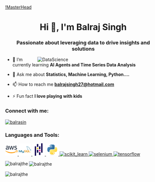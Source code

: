 [!MasterHead](https://wallpaperaccess.com/full/1704555.jpg)
<h1 align="center">Hi 👋, I'm Balraj Singh</h1>
<h3 align="center">Passionate about leveraging data to drive insights and solutions</h3>
<img align ="right" alt="DataScience" width="400" src= "https://in.images.search.yahoo.com/images/view;_ylt=AwrKCa55O5BmOEoRyRa9HAx.;_ylu=c2VjA3NyBHNsawNpbWcEb2lkAzg4NDE4NDBlYWJlYmQ5YjBkOGY3NjczYmM4N2IxZjg5BGdwb3MDMTEwBGl0A2Jpbmc-?back=https%3A%2F%2Fin.images.search.yahoo.com%2Fsearch%2Fimages%3Fp%3DAnimated%2Bimages%2Bof%2BFinacial%2BAnalytics%26ei%3DUTF-8%26type%3DE210IN826G0%26fr%3Dmcafee%26fr2%3Dp%253As%252Cv%253Ai%252Cm%253Asb-top%26nost%3D1%26tab%3Dorganic%26ri%3D110&w=1200&h=900&imgurl=imgk.timesnownews.com%2Fstory%2FData_analytics_iStock.jpg&rurl=https%3A%2F%2Fwww.timesnownews.com%2Fcolumns%2Farticle%2Fbuilding-data-analytics-capabilities-in-the-finance-and-accounting-function%2F634639&size=112.0KB&p=Animated+images+of+Finacial+Analytics&oid=8841840eabebd9b0d8f7673bc87b1f89&fr2=p%3As%2Cv%3Ai%2Cm%3Asb-top&fr=mcafee&tt=Building+data+analytics+capabilities+in+the+finance+and+accounting+function&b=61&ni=160&no=110&ts=&tab=organic&sigr=.vv9ee4BXKTR&sigb=XuTIvbxpTocf&sigi=pq95n.BOG9x5&sigt=Hs6GbY0r8bjz&.crumb=TLuNEno3H0Z&fr=mcafee&fr2=p%3As%2Cv%3Ai%2Cm%3Asb-top&type=E210IN826G0">

- 🌱 I’m currently learning **AI Agents and Time Series Data Analysis**

- 💬 Ask me about **Statistics, Machine Learning, Python....**

- 📫 How to reach me **balrajsingh27@hotmail.com**

- ⚡ Fun fact **I love playing with kids**

<h3 align="left">Connect with me:</h3>
<p align="left">
<a href="https://kaggle.com/balrasin" target="blank"><img align="center" src="https://raw.githubusercontent.com/rahuldkjain/github-profile-readme-generator/master/src/images/icons/Social/kaggle.svg" alt="balrasin" height="30" width="40" /></a>
</p>

<h3 align="left">Languages and Tools:</h3>
<p align="left"> <a href="https://aws.amazon.com" target="_blank" rel="noreferrer"> <img src="https://raw.githubusercontent.com/devicons/devicon/master/icons/amazonwebservices/amazonwebservices-original-wordmark.svg" alt="aws" width="40" height="40"/> </a> <a href="https://www.mysql.com/" target="_blank" rel="noreferrer"> <img src="https://raw.githubusercontent.com/devicons/devicon/master/icons/mysql/mysql-original-wordmark.svg" alt="mysql" width="40" height="40"/> </a> <a href="https://pandas.pydata.org/" target="_blank" rel="noreferrer"> <img src="https://raw.githubusercontent.com/devicons/devicon/2ae2a900d2f041da66e950e4d48052658d850630/icons/pandas/pandas-original.svg" alt="pandas" width="40" height="40"/> </a> <a href="https://www.python.org" target="_blank" rel="noreferrer"> <img src="https://raw.githubusercontent.com/devicons/devicon/master/icons/python/python-original.svg" alt="python" width="40" height="40"/> </a> <a href="https://scikit-learn.org/" target="_blank" rel="noreferrer"> <img src="https://upload.wikimedia.org/wikipedia/commons/0/05/Scikit_learn_logo_small.svg" alt="scikit_learn" width="40" height="40"/> </a> <a href="https://www.selenium.dev" target="_blank" rel="noreferrer"> <img src="https://raw.githubusercontent.com/detain/svg-logos/780f25886640cef088af994181646db2f6b1a3f8/svg/selenium-logo.svg" alt="selenium" width="40" height="40"/> </a> <a href="https://www.tensorflow.org" target="_blank" rel="noreferrer"> <img src="https://www.vectorlogo.zone/logos/tensorflow/tensorflow-icon.svg" alt="tensorflow" width="40" height="40"/> </a> </p>

<p><img align="left" src="https://github-readme-stats.vercel.app/api/top-langs?username=balrajthe&show_icons=true&locale=en&layout=compact" alt="balrajthe" /></p>

<p>&nbsp;<img align="center" src="https://github-readme-stats.vercel.app/api?username=balrajthe&show_icons=true&locale=en" alt="balrajthe" /></p>

<p><img align="center" src="https://github-readme-streak-stats.herokuapp.com/?user=balrajthe&" alt="balrajthe" /></p>
